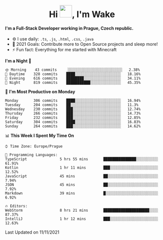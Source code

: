 <h1 align="center">Hi <img src="https://raw.githubusercontent.com/MrWakeCZ/MrWakeCZ/master/Hi.gif" width="40px" />, I'm Wake</h1>

#### I'm a Full-Stack Developer working in Prague, Czech republic.
- ⚙️ I use daily: `.ts`, `.js`, `.html`, `.css`, `.java`
- 🥅 2021 Goals: Contribute more to Open Source projects and sleep more!
- ⚡ Fun fact: Everything for me started with Minecraft

<!--START_SECTION:waka-->
**I'm a Night 🦉** 

```text
🌞 Morning    43 commits     ░░░░░░░░░░░░░░░░░░░░░░░░░   2.38% 
🌆 Daytime    328 commits    ████░░░░░░░░░░░░░░░░░░░░░   18.16% 
🌃 Evening    616 commits    ████████░░░░░░░░░░░░░░░░░   34.11% 
🌙 Night      819 commits    ███████████░░░░░░░░░░░░░░   45.35%

```
📅 **I'm Most Productive on Monday** 

```text
Monday       306 commits    ████░░░░░░░░░░░░░░░░░░░░░   16.94% 
Tuesday      204 commits    ██░░░░░░░░░░░░░░░░░░░░░░░   11.3% 
Wednesday    230 commits    ███░░░░░░░░░░░░░░░░░░░░░░   12.74% 
Thursday     266 commits    ███░░░░░░░░░░░░░░░░░░░░░░   14.73% 
Friday       232 commits    ███░░░░░░░░░░░░░░░░░░░░░░   12.85% 
Saturday     304 commits    ████░░░░░░░░░░░░░░░░░░░░░   16.83% 
Sunday       264 commits    ███░░░░░░░░░░░░░░░░░░░░░░   14.62%

```


📊 **This Week I Spent My Time On** 

```text
⌚︎ Time Zone: Europe/Prague

💬 Programming Languages: 
TypeScript               5 hrs 55 mins       ███████████████░░░░░░░░░░   61.91% 
Kotlin                   1 hr 11 mins        ███░░░░░░░░░░░░░░░░░░░░░░   12.52% 
JavaScript               45 mins             ██░░░░░░░░░░░░░░░░░░░░░░░   7.94% 
JSON                     45 mins             ██░░░░░░░░░░░░░░░░░░░░░░░   7.92% 
Markdown                 39 mins             █░░░░░░░░░░░░░░░░░░░░░░░░   6.92%

🔥 Editors: 
WebStorm                 8 hrs 21 mins       █████████████████████░░░░   87.37% 
IntelliJ                 1 hr 12 mins        ███░░░░░░░░░░░░░░░░░░░░░░   12.63%

```


 Last Updated on 11/11/2021
<!--END_SECTION:waka-->
